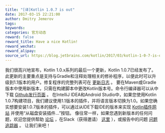 ```yaml
---
title: "[译]Kotlin 1.0.7 is out"
date: 2017-03-15 22:21:00
author: Dmitry Jemerov
tags:
keywords:
categories: 官方动态
reward: false
reward_title: Have a nice Kotlin!
reward_wechat:
reward_alipay:
source_url: https://blog.jetbrains.com/kotlin/2017/03/kotlin-1-0-7-is-out/
---
```


我们很高兴地宣布，Kotlin 1.0.x系列的最后一个更新，Kotlin 1.0.7已经发布了。此更新的主要重点是支持与Gradle和注释处理相关的修补程序，以便此时可以升级到1.1版本的用户。修复程序的完整列表可在 [更新日志](https://github.com/JetBrains/kotlin/blob/1.0.7/ChangeLog.md) 。
要在Maven或Gradle版本中使用新版本，只需在构建脚本中更改Kotlin版本号。命令行编译器可以从中下载 [Github发行页面](https://github.com/JetBrains/kotlin/releases/tag/v1.0.7) 。
在IntelliJ IDEA和Android Studio中，如果您使用Kotlin 1.0.7构建项目，我们建议使用1.1版本的插件，并将语言版本切换为1.0。如果您确实想要安装1.0.7版本的插件，可以通过从IDE下载IDE的版本来实现 [Kotlin插件网站](https://plugins.jetbrains.com/plugin/6954-kotlin) 并使用“从磁盘安装插件...”按钮。
像往常一样，如果您遇到新版本的任何问题，欢迎您提供帮助 [论坛](https://discuss.kotlinlang.org/) ，在Slack（获得邀请） [这里](http://kotlinslackin.herokuapp.com/) ），或报告中的问题 [问题追踪器](https://youtrack.jetbrains.com/issues/KT) 。
让我们来吧！
